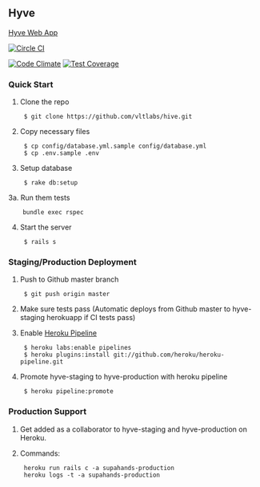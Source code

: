 ## Hyve
[Hyve Web App](http://hyveplus.com)

[![Circle CI](https://circleci.com/gh/vltlabs/hive.svg?style=svg&circle-token=38e7c56da2d19f76b78aecf5edb843aabea43de2)](https://circleci.com/gh/vltlabs/hive)

[![Code Climate](https://codeclimate.com/repos/54c0634ce30ba05cb80022e0/badges/65585822f6771e3da492/gpa.svg)](https://codeclimate.com/repos/54c0634ce30ba05cb80022e0/feed)
[![Test Coverage](https://codeclimate.com/repos/54c0634ce30ba05cb80022e0/badges/65585822f6771e3da492/coverage.svg)](https://codeclimate.com/repos/54c0634ce30ba05cb80022e0/coverage)

### Quick Start

1. Clone the repo

        $ git clone https://github.com/vltlabs/hive.git


2. Copy necessary files

        $ cp config/database.yml.sample config/database.yml
        $ cp .env.sample .env


3. Setup database

        $ rake db:setup


3a. Run them tests

        bundle exec rspec

4. Start the server

        $ rails s


### Staging/Production Deployment
1. Push to Github master branch

        $ git push origin master

2. Make sure tests pass (Automatic deploys from Github master to hyve-staging herokuapp if CI tests pass)
3. Enable [Heroku Pipeline](https://devcenter.heroku.com/articles/labs-pipelines)

        $ heroku labs:enable pipelines
        $ heroku plugins:install git://github.com/heroku/heroku-pipeline.git

4. Promote hyve-staging to hyve-production with heroku pipeline

        $ heroku pipeline:promote


### Production Support
1. Get added as a collaborator to hyve-staging and hyve-production on Heroku.
2. Commands:

        heroku run rails c -a supahands-production
        heroku logs -t -a supahands-production


